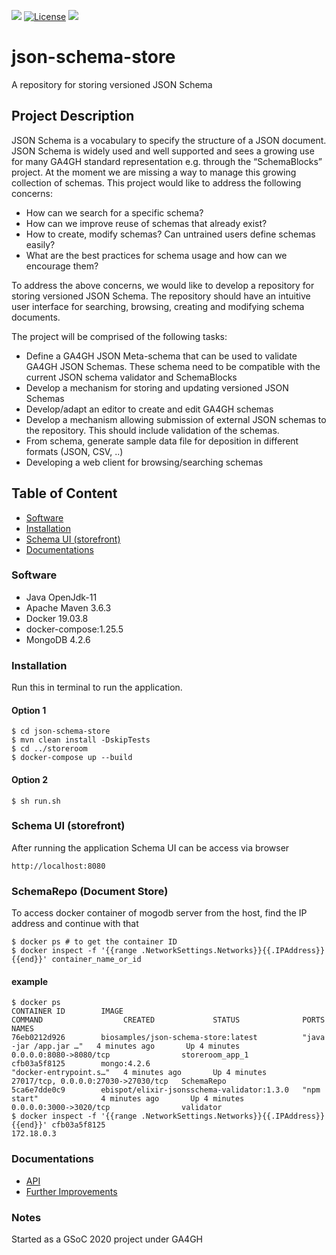 [![](https://img.shields.io/badge/EBIBioSamples-json--schema--repo-blue)](https://www.ebi.ac.uk/)
[![License](https://img.shields.io/badge/License-Apache%202.0-yellowgreen.svg)](https://opensource.org/licenses/Apache-2.0)
[![](https://img.shields.io/badge/spring--boot-2.2.7.RELEASE-green)]()
# json-schema-store
A repository for storing versioned JSON Schema

## Project Description
JSON Schema is a vocabulary to specify the structure of a JSON document. JSON Schema is widely used and well supported and sees a growing use for many GA4GH standard representation e.g. through the “SchemaBlocks” project.
At the moment we are missing a way to manage this growing collection of schemas. This project would like to address the following concerns:
* How can we search for a specific schema? 
* How can we improve reuse of schemas that already exist?
* How to create, modify schemas? Can untrained users define schemas easily? 
* What are the best practices for schema usage and how can we encourage them?

To address the above concerns, we would like to develop a repository for storing versioned JSON Schema. The repository should have an intuitive user interface for searching, browsing, creating and modifying schema documents. 

The project will be comprised of the following tasks:
* Define a GA4GH JSON Meta-schema that can be used to validate GA4GH JSON Schemas. These schema need to be compatible with the current JSON schema validator and SchemaBlocks
* Develop a mechanism for storing and updating versioned JSON Schemas 
* Develop/adapt an editor to create and edit GA4GH schemas
* Develop a mechanism allowing submission of external JSON schemas to the repository. This should include validation of the schemas.
* From schema, generate sample data file for deposition in different formats (JSON, CSV, ..) 
* Developing a web client for browsing/searching schemas

## Table of Content
- [Software](#software)
- [Installation](#installation)
- [Schema UI (storefront)](#schema-ui-storefront)
- [Documentations](#documentations)

### Software
* Java OpenJdk-11
* Apache Maven 3.6.3
* Docker 19.03.8
* docker-compose:1.25.5
* MongoDB 4.2.6
### Installation
Run this in terminal to run the application.

#### Option 1
```shell script
$ cd json-schema-store
$ mvn clean install -DskipTests
$ cd ../storeroom
$ docker-compose up --build
```
#### Option 2
```shell script
$ sh run.sh
```
### Schema UI (storefront)
After running the application Schema UI can be access via browser
```http request
http://localhost:8080
```
### SchemaRepo (Document Store)
To access docker container of mogodb server from the host, find the IP address and continue with that
```shell script
$ docker ps # to get the container ID
$ docker inspect -f '{{range .NetworkSettings.Networks}}{{.IPAddress}}{{end}}' container_name_or_id
```
#### example
```shell script
$ docker ps
CONTAINER ID        IMAGE                                        COMMAND                  CREATED             STATUS              PORTS                                 NAMES
76eb0212d926        biosamples/json-schema-store:latest          "java -jar /app.jar …"   4 minutes ago       Up 4 minutes        0.0.0.0:8080->8080/tcp                storeroom_app_1
cfb03a5f8125        mongo:4.2.6                                  "docker-entrypoint.s…"   4 minutes ago       Up 4 minutes        27017/tcp, 0.0.0.0:27030->27030/tcp   SchemaRepo
5ca6e7dde0c9        ebispot/elixir-jsonsschema-validator:1.3.0   "npm start"              4 minutes ago       Up 4 minutes        0.0.0.0:3000->3020/tcp                validator
$ docker inspect -f '{{range .NetworkSettings.Networks}}{{.IPAddress}}{{end}}' cfb03a5f8125
172.18.0.3
```
### Documentations
* [API](https://github.com/EBIBioSamples/json-schema-store/wiki/API-Reference)
* [Further Improvements](https://github.com/EBIBioSamples/json-schema-store/wiki/Further-Improvements)

### Notes
Started as a GSoC 2020 project under GA4GH 
